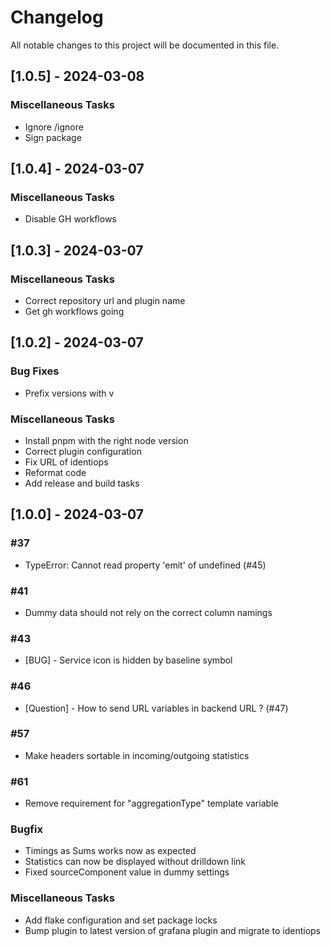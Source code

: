 # Changelog

All notable changes to this project will be documented in this file.

## [1.0.5] - 2024-03-08

### Miscellaneous Tasks

- Ignore /ignore
- Sign package

## [1.0.4] - 2024-03-07

### Miscellaneous Tasks

- Disable GH workflows

## [1.0.3] - 2024-03-07

### Miscellaneous Tasks

- Correct repository url and plugin name
- Get gh workflows going

## [1.0.2] - 2024-03-07

### Bug Fixes

- Prefix versions with v

### Miscellaneous Tasks

- Install pnpm with the right node version
- Correct plugin configuration
- Fix URL of identiops
- Reformat code
- Add release and build tasks

## [1.0.0] - 2024-03-07

### #37

- TypeError: Cannot read property 'emit' of undefined (#45)

### #41

- Dummy data should not rely on the correct column namings

### #43

- [BUG] - Service icon is hidden by baseline symbol

### #46

- [Question] - How to send URL variables in backend URL ? (#47)

### #57

- Make headers sortable in incoming/outgoing statistics

### #61

- Remove requirement for "aggregationType" template variable

### Bugfix

- Timings as Sums works now as expected
- Statistics can now be displayed without drilldown link
- Fixed sourceComponent value in dummy settings

### Miscellaneous Tasks

- Add flake configuration and set package locks
- Bump plugin to latest version of grafana plugin and migrate to identiops

<!-- generated by git-cliff -->
